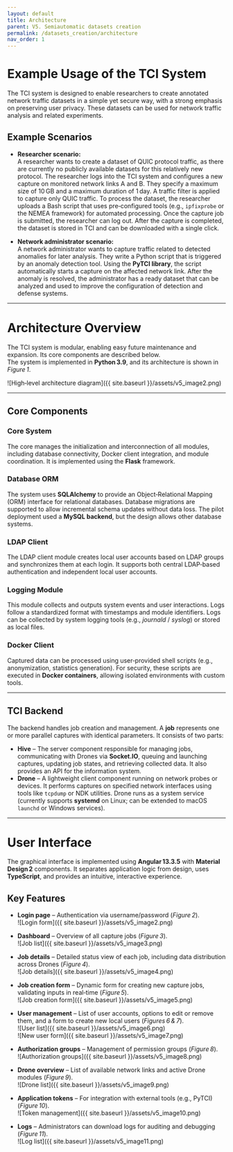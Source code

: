 ```yaml
---
layout: default
title: Architecture
parent: V5. Semiautomatic datasets creation
permalink: /datasets_creation/architecture
nav_order: 1
---
```


# Example Usage of the TCI System

The TCI system is designed to enable researchers to create annotated network traffic datasets in a simple yet secure way, with a strong emphasis on preserving user privacy. These datasets can be used for network traffic analysis and related experiments.

## Example Scenarios

- **Researcher scenario:**  
  A researcher wants to create a dataset of QUIC protocol traffic, as there are currently no publicly available datasets for this relatively new protocol. The researcher logs into the TCI system and configures a new capture on monitored network links A and B. They specify a maximum size of 10 GB and a maximum duration of 1 day. A traffic filter is applied to capture only QUIC traffic. To process the dataset, the researcher uploads a Bash script that uses pre‑configured tools (e.g., `ipfixprobe` or the NEMEA framework) for automated processing. Once the capture job is submitted, the researcher can log out. After the capture is completed, the dataset is stored in TCI and can be downloaded with a single click.

- **Network administrator scenario:**  
  A network administrator wants to capture traffic related to detected anomalies for later analysis. They write a Python script that is triggered by an anomaly detection tool. Using the **PyTCI library**, the script automatically starts a capture on the affected network link. After the anomaly is resolved, the administrator has a ready dataset that can be analyzed and used to improve the configuration of detection and defense systems.

---

# Architecture Overview

The TCI system is modular, enabling easy future maintenance and expansion. Its core components are described below.  
The system is implemented in **Python 3.9**, and its architecture is shown in *Figure 1*.

![High‑level architecture diagram]({{ site.baseurl }}/assets/v5_image2.png)

---

## Core Components

### Core System
The core manages the initialization and interconnection of all modules, including database connectivity, Docker client integration, and module coordination. It is implemented using the **Flask** framework.

### Database ORM
The system uses **SQLAlchemy** to provide an Object‑Relational Mapping (ORM) interface for relational databases. Database migrations are supported to allow incremental schema updates without data loss. The pilot deployment used a **MySQL backend**, but the design allows other database systems.

### LDAP Client
The LDAP client module creates local user accounts based on LDAP groups and synchronizes them at each login. It supports both central LDAP‑based authentication and independent local user accounts.

### Logging Module
This module collects and outputs system events and user interactions. Logs follow a standardized format with timestamps and module identifiers. Logs can be collected by system logging tools (e.g., *journald* / *syslog*) or stored as local files.

### Docker Client
Captured data can be processed using user‑provided shell scripts (e.g., anonymization, statistics generation). For security, these scripts are executed in **Docker containers**, allowing isolated environments with custom tools.

---

## TCI Backend

The backend handles job creation and management. A **job** represents one or more parallel captures with identical parameters. It consists of two parts:

- **Hive** – The server component responsible for managing jobs, communicating with Drones via **Socket.IO**, queuing and launching captures, updating job states, and retrieving collected data. It also provides an API for the information system.
- **Drone** – A lightweight client component running on network probes or devices. It performs captures on specified network interfaces using tools like `tcpdump` or NDK utilities. Drone runs as a system service (currently supports **systemd** on Linux; can be extended to macOS `launchd` or Windows services).

---

# User Interface

The graphical interface is implemented using **Angular 13.3.5** with **Material Design 2** components. It separates application logic from design, uses **TypeScript**, and provides an intuitive, interactive experience.

## Key Features

- **Login page** – Authentication via username/password (*Figure 2*).  
  ![Login form]({{ site.baseurl }}/assets/v5_image2.png)

- **Dashboard** – Overview of all capture jobs (*Figure 3*).  
  ![Job list]({{ site.baseurl }}/assets/v5_image3.png)

- **Job details** – Detailed status view of each job, including data distribution across Drones (*Figure 4*).  
  ![Job details]({{ site.baseurl }}/assets/v5_image4.png)

- **Job creation form** – Dynamic form for creating new capture jobs, validating inputs in real‑time (*Figure 5*).  
  ![Job creation form]({{ site.baseurl }}/assets/v5_image5.png)

- **User management** – List of user accounts, options to edit or remove them, and a form to create new local users (*Figures 6 & 7*).  
  ![User list]({{ site.baseurl }}/assets/v5_image6.png)  
  ![New user form]({{ site.baseurl }}/assets/v5_image7.png)

- **Authorization groups** – Management of permission groups (*Figure 8*).  
  ![Authorization groups]({{ site.baseurl }}/assets/v5_image8.png)

- **Drone overview** – List of available network links and active Drone modules (*Figure 9*).  
  ![Drone list]({{ site.baseurl }}/assets/v5_image9.png)

- **Application tokens** – For integration with external tools (e.g., PyTCI) (*Figure 10*).  
  ![Token management]({{ site.baseurl }}/assets/v5_image10.png)

- **Logs** – Administrators can download logs for auditing and debugging (*Figure 11*).  
  ![Log list]({{ site.baseurl }}/assets/v5_image11.png)